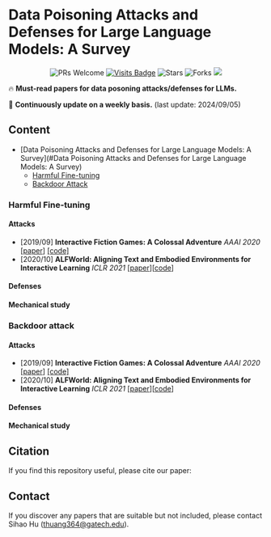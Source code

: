 # Data Poisoning Attacks and Defenses for Large Language Models: A Survey
<div align="center">

![PRs Welcome](https://img.shields.io/badge/PRs-Welcome-green)
[![Visits Badge](https://badges.pufler.dev/visits/git-disl/awesome_LLM-data-poisoning-papers)](https://badges.pufler.dev/visits/git-disl/awesome_LLM-data-poisoning-papers)
![Stars](https://img.shields.io/github/stars/git-disl/awesome_LLM-data-poisoning-papers)
![Forks](https://img.shields.io/github/forks/git-disl/awesome_LLM-data-poisoning-papers)
<a href='https://arxiv.org/pdf/2404.02039'><img src='https://img.shields.io/badge/arXiv-2404.02039-b31b1b.svg'></a>
</div>

🔥 **Must-read papers for data posoning attacks/defenses for LLMs.**

💫 **Continuously update on a weekly basis.** (last update: 2024/09/05)


## Content

- [Data Poisoning Attacks and Defenses for Large Language Models: A Survey](#Data Poisoning Attacks and Defenses for Large Language Models: A Survey)
  - [Harmful Fine-tuning](#text-adventure-games)
  - [Backdoor Attack](#crafting--exploration-games)

### Harmful Fine-tuning

#### Attacks
- [2019/09] **Interactive Fiction Games: A Colossal Adventure** *AAAI 2020* [[paper](https://ojs.aaai.org/index.php/AAAI/article/view/6297)] [[code]](https://github.com/Microsoft/jericho)
- [2020/10] **ALFWorld: Aligning Text and Embodied Environments for Interactive Learning** *ICLR 2021* [[paper](https://arxiv.org/pdf/2010.03768.pdf)][[code](https://github.com/alfworld/alfworld)]



#### Defenses






#### Mechanical study





### Backdoor attack

#### Attacks
- [2019/09] **Interactive Fiction Games: A Colossal Adventure** *AAAI 2020* [[paper](https://ojs.aaai.org/index.php/AAAI/article/view/6297)] [[code]](https://github.com/Microsoft/jericho)
- [2020/10] **ALFWorld: Aligning Text and Embodied Environments for Interactive Learning** *ICLR 2021* [[paper](https://arxiv.org/pdf/2010.03768.pdf)][[code](https://github.com/alfworld/alfworld)]



#### Defenses






#### Mechanical study




## Citation
If you find this repository useful, please cite our paper:


## Contact

If you discover any papers that are suitable but not included, please contact Sihao Hu (thuang364@gatech.edu).
